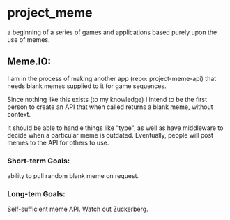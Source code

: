 # project_meme
a beginning of a series of games and applications based purely upon the use of memes. 

## Meme.IO:
I am in the process of making another app (repo: project-meme-api) that needs blank memes supplied to it for game sequences.

Since nothing like this exists (to my knowledge) I intend to be the first person to create an API that when called returns a blank meme, without context. 

It should be able to handle things like "type", as well as have middleware to decide when a particular meme is outdated. Eventually, people will post memes to the API for others to use. 

### Short-term Goals: 
ability to pull random blank meme on request. 

### Long-tem Goals:
Self-sufficient meme API. Watch out Zuckerberg. 


